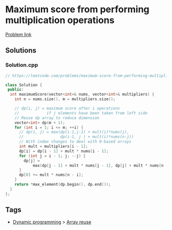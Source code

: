 # Maximum score from performing multiplication operations

[Problem link](https://leetcode.com/problems/maximum-score-from-performing-multiplication-operations)

## Solutions


### Solution.cpp
```cpp
// https://leetcode.com/problems/maximum-score-from-performing-multiplication-operations

class Solution {
 public:
  int maximumScore(vector<int>& nums, vector<int>& multipliers) {
    int n = nums.size(), m = multipliers.size();

    // dp(i, j) = maximum score after i operations
    //            if j elements have been taken from left side
    // Reuse dp array to reduce dimension
    vector<int> dp(m + 1);
    for (int i = 1; i <= m; ++i) {
      // dp(i, j) = max(dp(i-1,j-1) + mult(i)*nums(j),
      //                dp(i-1, j ) + mult(i)*nums(n-j))
      // With index changes to deal with 0-based arrays
      int mult = multipliers[i - 1];
      dp[i] = dp[i - 1] + mult * nums[i - 1];
      for (int j = i - 1; j; --j) {
        dp[j] =
            max(dp[j - 1] + mult * nums[j - 1], dp[j] + mult * nums[n - i + j]);
      }
      dp[0] += mult * nums[n - i];
    }
    return *max_element(dp.begin(), dp.end());
  }
};
```
## Tags

* [Dynamic programming](/README.md#Dynamic_programming) > [Array reuse](/README.md#Dynamic_programming-Array_reuse)

